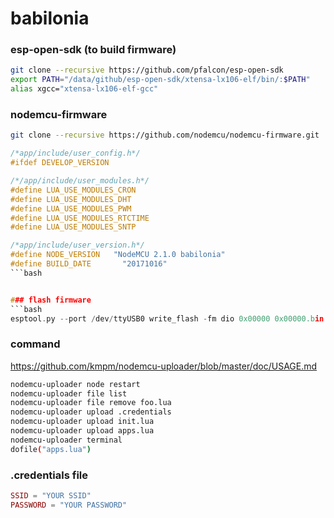 # babilonia

### esp-open-sdk (to build firmware)
```bash
git clone --recursive https://github.com/pfalcon/esp-open-sdk
export PATH="/data/github/esp-open-sdk/xtensa-lx106-elf/bin/:$PATH"
alias xgcc="xtensa-lx106-elf-gcc"
```
### nodemcu-firmware

```bash
git clone --recursive https://github.com/nodemcu/nodemcu-firmware.git
```

```c
/*app/include/user_config.h*/
#ifdef DEVELOP_VERSION

/*/app/include/user_modules.h*/
#define LUA_USE_MODULES_CRON
#define LUA_USE_MODULES_DHT
#define LUA_USE_MODULES_PWM
#define LUA_USE_MODULES_RTCTIME
#define LUA_USE_MODULES_SNTP

/*app/include/user_version.h*/
#define NODE_VERSION   "NodeMCU 2.1.0 babilonia"
#define BUILD_DATE       "20171016"
```bash


### flash firmware
```bash
esptool.py --port /dev/ttyUSB0 write_flash -fm dio 0x00000 0x00000.bin 0x10000 0x10000.bin
```

### command
https://github.com/kmpm/nodemcu-uploader/blob/master/doc/USAGE.md
```bash
nodemcu-uploader node restart
nodemcu-uploader file list
nodemcu-uploader file remove foo.lua
nodemcu-uploader upload .credentials
nodemcu-uploader upload init.lua
nodemcu-uploader upload apps.lua
nodemcu-uploader terminal
dofile("apps.lua")
```

### .credentials file
```lua
SSID = "YOUR SSID"
PASSWORD = "YOUR PASSWORD"
```
